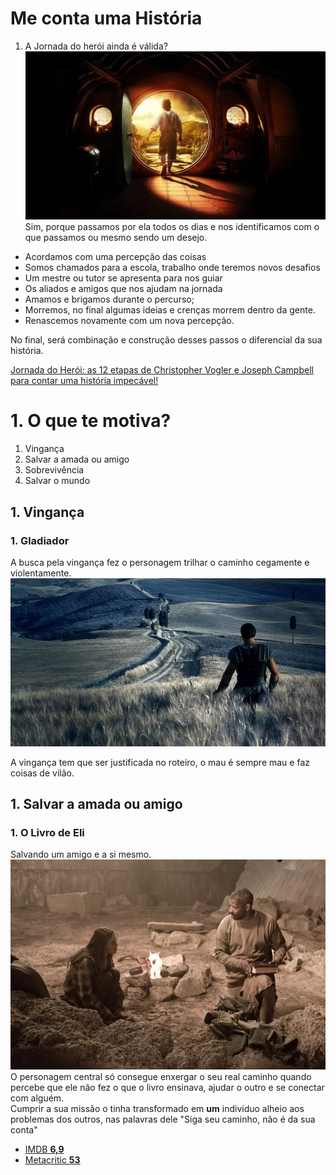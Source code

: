 # Me conta uma História

1. A Jornada do herói ainda é válida?
![bilbo-filme](imagens/bilbo-filme.webp)  
Sim, porque passamos por ela todos os dias e nos identificamos com o que passamos ou mesmo sendo um desejo.
  - Acordamos com uma percepção das coisas
  - Somos chamados para a escola, trabalho onde teremos novos desafios
  - Um mestre ou tutor se apresenta para nos guiar
  - Os aliados e amigos que nos ajudam na jornada
  - Amamos e brigamos durante o percurso;
  - Morremos, no final algumas ideias e crenças morrem dentro da gente.
  - Renascemos novamente com um nova percepção.  

No final, será combinação e construção desses passos o diferencial da sua história.

[Jornada do Herói: as 12 etapas de Christopher Vogler e Joseph Campbell para contar uma história impecável!](https://comunidade.rockcontent.com/jornada-do-heroi/)

# 1. O que te motiva?
1. Vingança
1. Salvar a amada ou amigo
1. Sobrevivência
1. Salvar o mundo

## 1. Vingança
### 1. Gladiador
A busca pela vingança fez o personagem trilhar o caminho cegamente e violentamente.
![cenarios-gladiador](imagens/cenarios-gladiador.jpg)  

A vingança tem que ser justificada no roteiro, o mau é sempre mau e faz coisas de vilão.

## 1. Salvar a amada ou amigo
### 1. O  Livro de Eli
Salvando um amigo e a si mesmo.  
![Declarando array](imagens/o-livro-de-eli-04.webp)  
O personagem central só consegue enxergar o seu real caminho quando percebe que ele não fez o que o livro ensinava, ajudar o outro e se conectar com alguém.    
Cumprir a sua missão o tinha transformado em **um** individuo alheio aos problemas dos outros, nas palavras dele "Siga seu caminho, não é da sua conta"  
- [IMDB **6,9**](https://www.imdb.com/title/tt1037705/)
- [Metacritic **53**](https://www.metacritic.com/movie/the-book-of-eli)
